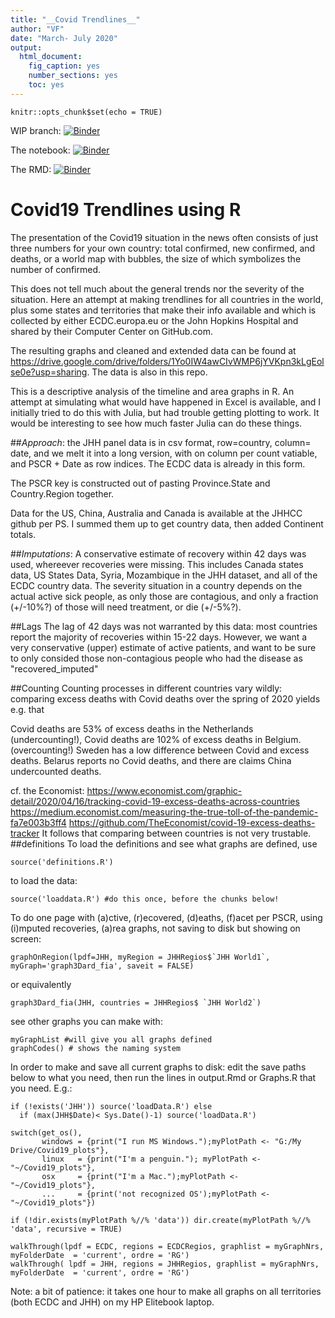 ```yaml
---
title: "__Covid Trendlines__"
author: "VF"
date: "March- July 2020"
output: 
  html_document: 
    fig_caption: yes
    number_sections: yes
    toc: yes
---
```


```{r setup, include=FALSE}
knitr::opts_chunk$set(echo = TRUE)
```
WIP branch: [![Binder](https://mybinder.org/badge_logo.svg)](https://mybinder.org/v2/gh/vinnief/Covid/wip)
 
 The notebook: [![Binder](https://mybinder.org/badge_logo.svg)](https://mybinder.org/v2/gh/vinnief/Covid/wip?filepath=output.ipynb)

 The RMD: [![Binder](https://mybinder.org/badge_logo.svg)](https://mybinder.org/v2/gh/vinnief/Covid/wip?filepath=output.Rmd)
 
# __Covid19 Trendlines__ using R

The presentation of the Covid19 situation in the news often consists of just three numbers for your own country: total confirmed, new confirmed, and deaths, 
or a world map with bubbles, the size of which symbolizes the number of confirmed. 

This does not tell much about the general trends nor the severity of the situation. 
Here an attempt at making trendlines for all countries in the world, plus some states and territories that make their info available and which is collected by either ECDC.europa.eu or the John Hopkins Hospital and shared by their 
Computer Center on GitHub.com. 

The resulting graphs and cleaned and extended data can be found at 
https://drive.google.com/drive/folders/1Yo0IW4awCIvWMP6jYVKpn3kLgEolse0e?usp=sharing. 
The data is also in this repo. 

This is a descriptive analysis of the timeline and area graphs in R. 
An attempt at simulating what would have happened in Excel is available, and I initially tried to do this with Julia, but had trouble getting plotting to work. It would be interesting to see how much faster Julia can do these things. 

##_Approach_: 
the JHH panel data is in csv format, row=country, column= date,
and we melt it into a long version, with on column per count vatiable, and PSCR + Date as row indices. The ECDC data is already in this form. 

The PSCR key is constructed out of pasting Province.State and Country.Region together. 

Data for the US, China, Australia and Canada is available at the JHHCC github per PS. I summed them up to get country data, then added Continent totals. 


##_Imputations_: A conservative estimate of recovery within 42 days was used, whereever recoveries were missing. 
This includes Canada states data, US States Data, Syria, Mozambique in the JHH dataset, and all of the 
ECDC country data. The severity situation in a country depends on the actual active sick people, as 
only those are contagious, and only a fraction (+/-10%?) of those will need treatment, or die (+/-5%?). 

##Lags
The lag of 42 days was not warranted by this data: most countries report the majority of recoveries within 15-22 days. However, we want a very conservative (upper) estimate of active patients, and want to be sure to only consided those non-contagious people who had the disease as "recovered_imputed"

##Counting
Counting processes in different countries vary wildly: comparing excess 
deaths with Covid deaths over the spring of 2020 yields e.g. that 

Covid deaths are 53% of excess deaths in the Netherlands (undercounting!), 
Covid deaths are 102% of excess deaths in Belgium. (overcounting!)
Sweden has a low difference between Covid and excess deaths. 
Belarus reports no Covid deaths, and there are claims China undercounted deaths. 

cf. the Economist: 
https://www.economist.com/graphic-detail/2020/04/16/tracking-covid-19-excess-deaths-across-countries
https://medium.economist.com/measuring-the-true-toll-of-the-pandemic-fa7e003b3ff4
https://github.com/TheEconomist/covid-19-excess-deaths-tracker
It follows that comparing between countries is not very trustable. 
##definitions
To load the definitions and see what graphs are defined, use 
```{r define}
source('definitions.R')
```

to load the data:
``` {r }
source('loaddata.R') #do this once, before the chunks below!
```
To do one page with (a)ctive, (r)ecovered, (d)eaths, 
(f)acet per PSCR, using (i)mputed recoveries, (a)rea graphs, 
not saving to disk but showing on screen:
``` {r}
graphOnRegion(lpdf=JHH, myRegion = JHHRegios$`JHH World1`, myGraph='graph3Dard_fia', saveit = FALSE) 
``` 
or equivalently 
``` {r}
graph3Dard_fia(JHH, countries = JHHRegios$ `JHH World2`)
```
see other graphs you can make with:
```{r}
myGraphList #will give you all graphs defined
graphCodes() # shows the naming system
```
In order to make and save all current graphs to disk: 
edit the save paths below to what you need, 
then run the lines in output.Rmd or Graphs.R that you need. E.g.: 
```{r message = FALSE, eval = FALSE}
if (!exists('JHH')) source('loadData.R') else 
  if (max(JHH$Date)< Sys.Date()-1) source('loadData.R')

switch(get_os(), 
       windows = {print("I run MS Windows.");myPlotPath <- "G:/My Drive/Covid19_plots"},
       linux   = {print("I'm a penguin."); myPlotPath <- "~/Covid19_plots"},
       osx     = {print("I'm a Mac.");myPlotPath <- "~/Covid19_plots"},
       ...     = {print('not recognized OS');myPlotPath <- "~/Covid19_plots"})

if (!dir.exists(myPlotPath %//% 'data')) dir.create(myPlotPath %//% 'data', recursive = TRUE)

walkThrough(lpdf = ECDC, regions = ECDCRegios, graphlist = myGraphNrs, myFolderDate  = 'current', ordre = 'RG') 
walkThrough( lpdf = JHH, regions = JHHRegios, graphlist = myGraphNrs, myFolderDate  = 'current', ordre = 'RG')
```
Note: a bit of patience: it takes one hour to make all graphs on all territories (both ECDC and JHH) on my HP Elitebook laptop.
